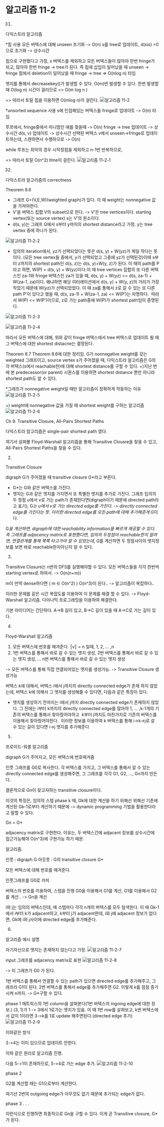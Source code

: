 # 알고리즘 11-2

31)
다익스트라 알고리즘

*힙 사용
모든 버텍스에 대해 unseen 초기화 -> O(n)
s를 tree로 업데이트, d(sis) =0 으로 초기화 -> 상수시간

힙으로 구현했다고 가정,
s 버텍스를 제외하고 모든 버텍스들이 많아야 한번 fringe가 되고, 많아야 한번 fringe -> tree가 된다.
즉 힙에 삽입이 일어났을 때 unseen -> fringe
힙에서 deletion이 일어났을 때 fringe -> tree
=> O(nlog n) 타임

엣지를 통해서 decreasekey()가 발생할 수 있다. O(m)번 발생할 수 있다.
한번 발생할 때 O(log n) 시간이 걸리므로
=> O(m log n )

=> 따라서 토탈 힙을 이용하면 O(mlog n)이 걸린다.
![알고리즘 11-2](images/알고리즘%2011-2.png)

*unsorted sequence 사용
s에 인접해있는 버텍스들 fringe로 업데이트 -> O(n) 타임

루프에서, fringe중에서 미니멈인 애를 찾을때 -> O(n)
fringe -> tree 업데이트 -> 상수시간
d(s, v) 업데이트 -> 상수시간
선택된 버텍스 v에서 unseen->fringe로 업데이트하는데, 스캔하면서 수행하므로 -> O(n)

while 루프는 최악의 경우 시작정점을 제외하고 n-1번 반복하므로,

=> 따라서 토탈 O(n^2) tlme이 걸린다. 
![알고리즘 11-2-1](images/알고리즘%2011-2-1.png)

32)
다익스트라 알고리즘의 correctness

Theorem 8.6
- 그래프 G=(V,E,W)(weighted graph)가 있다. 이 때 weight는 nonnegative 값을 가져야한다.
- V’을 버텍스 집합 V의 subset으로 한다. -> V’은 tree vertices이다. starting vertex(또는 source vertex) s는 V’의 원소이다.
- d(s, y)는 그래프 G에서 s부터 y까지의 shortest distance라고 가정. y는 tree vertex 중에 하나가 된다.

![알고리즘 11-2-2](images/알고리즘%2011-2-2.png)

- 임의의 iteration에서, yz가 선택되었다는 뜻은 d(s, y) + W(yz)가 제일 작다는 뜻이다. (모든 tree vertex들 중에서, y가 선택되었고 그중에 yz가 선택된것)이때 s부터 z까지의 shortest path인 d(s, z)는 d(s, y)+W(y, z)가 된다. 이 때의 path를 P라고 하면, W(P) = d(s, y) + W(yz)이다.이 때 tree vertices 집합의 또 다른 버텍스인 za-1와 fringe 버텍스인 za가 있을 때, d(s, y) + W(yz) <= d(s, za-1) + W(za-1, za)이다. 왜냐하면 해당 이터레이션에서 d(s, y) + W(y, z)의 거리가 가장 작았기 때문에 W(yz)가 선택되었었다. 이 때 za를 통해서 z로 갈 수 있는 또 다른 path P’이 있다고 했을 때, d(s, za-1) + W(za-1, za) <= W(P’)는 자명하다.  따라서 W(P) <= W(P’)이므로, z로 가는 path중에 W(P)가 shortest path임이 증명된다.

![알고리즘 11-2-3](images/알고리즘%2011-2-3.png)

![알고리즘 11-2-4](images/알고리즘%2011-2-4.png)

따라서 모든 버텍스에 대해, 위와 같이 fringe 버텍스에서 tree 버텍스로 업데이트 될 때 그 버텍스에 대한 shortest distacne는 결정된다.

Theorem 8.7
Theorem 8.6에 대한 정리임.
G가 nonnegative weight를 갖는 weighted 그래프이고, source vertex s가 주어졌을 때,
다익스트라 알고리즘은 G의 각 버텍스(s에서 reachable한)에 대해 shortest distance를 구할 수 있다.
+)지난 번에 본 predecessor(or parent) 시퀀스를 이용하면 shortest distance 뿐만 아니라 shortest path도 알 수 있다.

*그래프가 nonnegative weight일 때만 알고리즘이 정확하게 작동하는 이유
![알고리즘 11-2-5](images/알고리즘%2011-2-5.png)

+) weight에 nonnegative 값을 가질 때 shortest weight를 구하는 알고리즘
![알고리즘 11-2-6](images/알고리즘%2011-2-6.png)

Ch 9. Transitive Closure, All-Pairs Shortest Paths

다익스트라 알고리즘은 single-pair shortest path 였다.

여기서 살펴볼 Floyd-Warshall 알고리즘을 통해 Transitive Clousre을 찾을 수 있고, All-Pairs Shortest Paths을 찾을 수 있다.

2)
Transitive Closure

digraph G가 주어졌을 때 transitive closure G*라고 부른다.
- G*는 G와 같은 버텍스를 가진다.
- 엣지는 G과 같은 엣지를 가지면서 또 특별한 엣지를 추가로 가진다. 그래프 임의의 두 정점 u에서 v로 가는 path가 존재한다면(digraph이기 때문에 directed path라고 표기), G*는 u에서 v로 가는 directed edge를 가진다. -> directly connected edge를 가진다는 뜻. 이러한 directed edge를 모든 path에 대해 추가해준게 G*이다.

G*을 계산하면, digraph에 대한 reachability information을 빠르게 제공할 수 있다.
즉 그래프를 adjacency matrix로 표현했다면, 임의의 두정점이 reachable한지 알려면, 연결관계를 통해 쭉쭉 타고가야 알 수 있었는데,
G*를 계산하면 두 정점사이의 엣지정보를 보면 바로 reachable한지아닌지 알 수 있다.

3)
Transitive Closure는 n번의 DFS를 실행해야할 수 있다.
모든 버텍스들을 각각 한번씩 starting vertex로 하여서.
-> O(n(n+m))

m이 만약 dense하다면 ( m ∈ O(n^2) )
O(n^3)이 된다.. -> 알고리즘이 복잡하다..

이러한 문제를 같은 시간 복잡도를 이용하여 이 문제를 해결 할 수 있다.
-> Floyd-Warshall 알고리즘.
다이나믹 프로그래밍을 이용하여 해결한다.

기본 아이디어는 간단하다.
A->B 길이 있고, B->C 길이 있을 때 A->C로 가는 길이 있다.

4)
Floyd-Warshall 알고리즘

1. 모든 버텍스에 번호를 매겨준다. ⎮v⎮ = n 일때, 1, 2, … ,n
2. 1번 버텍스를 통해서 바로 갈 수 있는 엣지 생성, 2번 버텍스를 통해서 바로 갈 수 있는 엣지 생성, … n번 버텍스를 통해서 바로 갈 수 있는 엣지 생성

-> 모든 버텍스를 통해 직접 연결되어있는 엣지를 생성가능. -> Transitive Closure 생성가능

버텍스 k에 대해서, 버텍스 i에서 j까지의 directly connected edge가 존재 하지 않았는데, 버텍스 k에 의해서 그 엣지를 생성해줄 수 있다면,
다음과 같은 특징이 있다.
- 엣지를 생성하기 전까지는 i에서 j까지 directly connected edge가 존재하지 않았다. 그 전에는 i부터 k까지의 directly connected edge를  많아야 1, … ,k-1개의 기존의 버텍스를 통해서 찾아줬어야하고  k부터 j까지도 마찬가지로 기존의 버텍스를 이용해서 찾아줬어야한다.  이러한 정보를 이용하여 k 버텍스를 통해 i->k->j로 갈 수 있는 길이 있다면 i->j 엣지를 추가해준다

5)
프로이드-워셸 알고리즘

digraph G가 주어지고, 모든 버텍스에 번호매겨줌

인풋 그래프를 G0로 복사한다.
각 버텍스를 가지고, 그 버텍스를 통해서 갈 수 있는 directly connected edge를 생성해주면, 그 그래프를 각각 G1, G2, …, Gn까지 만든다.

결론적으로 Gn이 찾고자하는 transitive closure이다.

이것의 특징은, 임의의 스텝 phase k 때, Gk에 대한 계산을 하기 위해선 위해선 기존에 계산된 Gk-1로부터 계산하기 때문에 -> dynamic programming 기법을 활용한다라고 말할 수 있다.

Gn = G*

adjacency matrix로 구현한다.
이유는, 두 버텍스간에 adjacent 정보를 상수시간에 접근가능해야 O(n^3)에 구현가능 하기 때문.

알고리즘.

인풋 : digraph G
아웃풋 : G의 transitive closure G*

모든 버텍스에 대해 번호를 매겨준다.

인풋그래프를 G0로 카피

버텍스의 번호를 이용하여, 스텝을 진행
G0을 이용해서 G1를 계산,
G1를 이용해서 G2를 계산..
-> Gn을 계산

i와 j는 임의의 버텍스인데, 매 스텝마다 각각 n개의 버텍스를 모두 탐색한다.
이 때 Gk-1에서 i부터 k가 adjacent하고, k부터 j가 adjacent한데,
i와 j에 adjacent 정보가 없다면, Gk에 i와 j사이에 directed edge를 추가해준다.

6)
알고리즘 예시 설명

자기자신으로 엣지는 존재하지 않는다고 가정.
![알고리즘 11-2-7](images/알고리즘%2011-2-7.png)

input 그래프를 adjacency matrix로 표현
![알고리즘 11-2-8](images/알고리즘%2011-2-8.png)

-> 이 그래프가 G0 가 된다.

1번 버텍스를 통해서 연결할 수 있는 path가 있으면 directed edge를 추가해주고, 그래프라 G1이 된다.
2번 버텍스를 통해서 edge를 추가해주면 G2.
이렇게 k를 점점 증가시켜 n까지. -> G*구할 수 있다.

phase 1
매트릭스의 1번 column을 살펴본다(1번 버텍스의 ingoing edge에 대한 정보.)
(3, 1)가 1 -> 3에서 1로가는 엣지가 있음.
이 때 1번 row를 살펴보고, k번 버텍스에서 값이 1이라면 3->k를 1로 update 해주면된다.(directed edge 추가)
![알고리즘 11-2-9](images/알고리즘%2011-2-9.png)

이와같은 방식

3->4는 이미 있으므로 업데이트 안한다.

이와 같은 원리로 알고리즘 진행.

다음 5->1이 존재하므로, 5->4로 가는 edge 추가.
![알고리즘 11-2-10](images/알고리즘%2011-2-10.png)

phase 2

G2를 계산할 때는 G1으로부터 계산한다.

여기선 2번의 outgoing edge가 아무것도 없기 때문에 추가되는 edge가 없다.

phase 3
.
.
.

이런식으로 진행하면 최종적으로 Gn을 구할 수 있다.
이게 곧 Transitive closure, G*가 된다.

